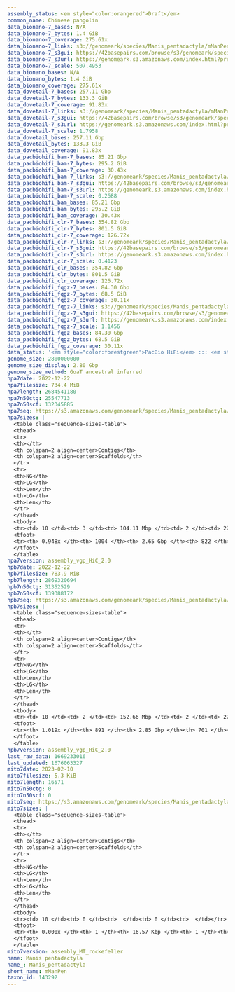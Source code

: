 ```yaml
---
assembly_status: <em style="color:orangered">Draft</em>
common_name: Chinese pangolin
data_bionano-7_bases: N/A
data_bionano-7_bytes: 1.4 GiB
data_bionano-7_coverage: 275.61x
data_bionano-7_links: s3://genomeark/species/Manis_pentadactyla/mManPen7/genomic_data/bionano/<br>
data_bionano-7_s3gui: https://42basepairs.com/browse/s3/genomeark/species/Manis_pentadactyla/mManPen7/genomic_data/bionano/
data_bionano-7_s3url: https://genomeark.s3.amazonaws.com/index.html?prefix=species/Manis_pentadactyla/mManPen7/genomic_data/bionano/
data_bionano-7_scale: 507.4953
data_bionano_bases: N/A
data_bionano_bytes: 1.4 GiB
data_bionano_coverage: 275.61x
data_dovetail-7_bases: 257.11 Gbp
data_dovetail-7_bytes: 133.3 GiB
data_dovetail-7_coverage: 91.83x
data_dovetail-7_links: s3://genomeark/species/Manis_pentadactyla/mManPen7/genomic_data/dovetail/<br>
data_dovetail-7_s3gui: https://42basepairs.com/browse/s3/genomeark/species/Manis_pentadactyla/mManPen7/genomic_data/dovetail/
data_dovetail-7_s3url: https://genomeark.s3.amazonaws.com/index.html?prefix=species/Manis_pentadactyla/mManPen7/genomic_data/dovetail/
data_dovetail-7_scale: 1.7958
data_dovetail_bases: 257.11 Gbp
data_dovetail_bytes: 133.3 GiB
data_dovetail_coverage: 91.83x
data_pacbiohifi_bam-7_bases: 85.21 Gbp
data_pacbiohifi_bam-7_bytes: 295.2 GiB
data_pacbiohifi_bam-7_coverage: 30.43x
data_pacbiohifi_bam-7_links: s3://genomeark/species/Manis_pentadactyla/mManPen7/genomic_data/pacbio_hifi/<br>
data_pacbiohifi_bam-7_s3gui: https://42basepairs.com/browse/s3/genomeark/species/Manis_pentadactyla/mManPen7/genomic_data/pacbio_hifi/
data_pacbiohifi_bam-7_s3url: https://genomeark.s3.amazonaws.com/index.html?prefix=species/Manis_pentadactyla/mManPen7/genomic_data/pacbio_hifi/
data_pacbiohifi_bam-7_scale: 0.2688
data_pacbiohifi_bam_bases: 85.21 Gbp
data_pacbiohifi_bam_bytes: 295.2 GiB
data_pacbiohifi_bam_coverage: 30.43x
data_pacbiohifi_clr-7_bases: 354.82 Gbp
data_pacbiohifi_clr-7_bytes: 801.5 GiB
data_pacbiohifi_clr-7_coverage: 126.72x
data_pacbiohifi_clr-7_links: s3://genomeark/species/Manis_pentadactyla/mManPen7/genomic_data/pacbio_hifi/<br>
data_pacbiohifi_clr-7_s3gui: https://42basepairs.com/browse/s3/genomeark/species/Manis_pentadactyla/mManPen7/genomic_data/pacbio_hifi/
data_pacbiohifi_clr-7_s3url: https://genomeark.s3.amazonaws.com/index.html?prefix=species/Manis_pentadactyla/mManPen7/genomic_data/pacbio_hifi/
data_pacbiohifi_clr-7_scale: 0.4123
data_pacbiohifi_clr_bases: 354.82 Gbp
data_pacbiohifi_clr_bytes: 801.5 GiB
data_pacbiohifi_clr_coverage: 126.72x
data_pacbiohifi_fqgz-7_bases: 84.30 Gbp
data_pacbiohifi_fqgz-7_bytes: 68.5 GiB
data_pacbiohifi_fqgz-7_coverage: 30.11x
data_pacbiohifi_fqgz-7_links: s3://genomeark/species/Manis_pentadactyla/mManPen7/genomic_data/pacbio_hifi/<br>
data_pacbiohifi_fqgz-7_s3gui: https://42basepairs.com/browse/s3/genomeark/species/Manis_pentadactyla/mManPen7/genomic_data/pacbio_hifi/
data_pacbiohifi_fqgz-7_s3url: https://genomeark.s3.amazonaws.com/index.html?prefix=species/Manis_pentadactyla/mManPen7/genomic_data/pacbio_hifi/
data_pacbiohifi_fqgz-7_scale: 1.1456
data_pacbiohifi_fqgz_bases: 84.30 Gbp
data_pacbiohifi_fqgz_bytes: 68.5 GiB
data_pacbiohifi_fqgz_coverage: 30.11x
data_status: '<em style="color:forestgreen">PacBio HiFi</em> ::: <em style="color:forestgreen">Dovetail</em>'
genome_size: 2800000000
genome_size_display: 2.80 Gbp
genome_size_method: GoaT ancestral inferred
hpa7date: 2022-12-22
hpa7filesize: 734.4 MiB
hpa7length: 2684541180
hpa7n50ctg: 25547713
hpa7n50scf: 132345885
hpa7seq: https://s3.amazonaws.com/genomeark/species/Manis_pentadactyla/mManPen7/assembly_vgp_HiC_2.0/mManPen7.HiC.hap1.20221222.fasta.gz
hpa7sizes: |
  <table class="sequence-sizes-table">
  <thead>
  <tr>
  <th></th>
  <th colspan=2 align=center>Contigs</th>
  <th colspan=2 align=center>Scaffolds</th>
  </tr>
  <tr>
  <th>NG</th>
  <th>LG</th>
  <th>Len</th>
  <th>LG</th>
  <th>Len</th>
  </tr>
  </thead>
  <tbody>
  <tr><td> 10 </td><td> 3 </td><td> 104.11 Mbp </td><td> 2 </td><td> 226.21 Mbp </td></tr>  <tr><td> 20 </td><td> 6 </td><td> 68.14 Mbp </td><td> 3 </td><td> 219.92 Mbp </td></tr>  <tr><td> 30 </td><td> 11 </td><td> 50.91 Mbp </td><td> 4 </td><td> 192.01 Mbp </td></tr>  <tr><td> 40 </td><td> 17 </td><td> 37.29 Mbp </td><td> 6 </td><td> 144.84 Mbp </td></tr>  <tr style="background-color:#cccccc;"><td> 50 </td><td> 26 </td><td style="background-color:#88ff88;"> 25.55 Mbp </td><td> 8 </td><td style="background-color:#88ff88;"> 132.35 Mbp </td></tr>  <tr><td> 60 </td><td> 37 </td><td> 22.07 Mbp </td><td> 10 </td><td> 122.66 Mbp </td></tr>  <tr><td> 70 </td><td> 52 </td><td> 15.04 Mbp </td><td> 13 </td><td> 102.93 Mbp </td></tr>  <tr><td> 80 </td><td> 77 </td><td> 7.49 Mbp </td><td> 16 </td><td> 61.44 Mbp </td></tr>  <tr><td> 90 </td><td> 203 </td><td> 0.77 Mbp </td><td> 60 </td><td> 1.50 Mbp </td></tr>  <tr><td> 100 </td><td> 0 </td><td>  </td><td> 0 </td><td>  </td></tr>  </tbody>
  <tfoot>
  <tr><th> 0.948x </th><th> 1004 </th><th> 2.65 Gbp </th><th> 822 </th><th> 2.68 Gbp </th></tr>
  </tfoot>
  </table>
hpa7version: assembly_vgp_HiC_2.0
hpb7date: 2022-12-22
hpb7filesize: 783.9 MiB
hpb7length: 2869320694
hpb7n50ctg: 31352529
hpb7n50scf: 139388172
hpb7seq: https://s3.amazonaws.com/genomeark/species/Manis_pentadactyla/mManPen7/assembly_vgp_HiC_2.0/mManPen7.HiC.hap2.20221222.fasta.gz
hpb7sizes: |
  <table class="sequence-sizes-table">
  <thead>
  <tr>
  <th></th>
  <th colspan=2 align=center>Contigs</th>
  <th colspan=2 align=center>Scaffolds</th>
  </tr>
  <tr>
  <th>NG</th>
  <th>LG</th>
  <th>Len</th>
  <th>LG</th>
  <th>Len</th>
  </tr>
  </thead>
  <tbody>
  <tr><td> 10 </td><td> 2 </td><td> 152.66 Mbp </td><td> 2 </td><td> 223.42 Mbp </td></tr>  <tr><td> 20 </td><td> 5 </td><td> 68.30 Mbp </td><td> 3 </td><td> 219.24 Mbp </td></tr>  <tr><td> 30 </td><td> 9 </td><td> 57.26 Mbp </td><td> 4 </td><td> 186.78 Mbp </td></tr>  <tr><td> 40 </td><td> 15 </td><td> 40.23 Mbp </td><td> 6 </td><td> 153.65 Mbp </td></tr>  <tr style="background-color:#cccccc;"><td> 50 </td><td> 23 </td><td style="background-color:#88ff88;"> 31.35 Mbp </td><td> 8 </td><td style="background-color:#88ff88;"> 139.39 Mbp </td></tr>  <tr><td> 60 </td><td> 32 </td><td> 25.31 Mbp </td><td> 10 </td><td> 123.59 Mbp </td></tr>  <tr><td> 70 </td><td> 45 </td><td> 19.37 Mbp </td><td> 13 </td><td> 102.57 Mbp </td></tr>  <tr><td> 80 </td><td> 63 </td><td> 11.94 Mbp </td><td> 16 </td><td> 76.89 Mbp </td></tr>  <tr><td> 90 </td><td> 105 </td><td> 3.22 Mbp </td><td> 20 </td><td> 31.49 Mbp </td></tr>  <tr><td> 100 </td><td> 383 </td><td> 309.02 Kbp </td><td> 189 </td><td> 477.06 Kbp </td></tr>  </tbody>
  <tfoot>
  <tr><th> 1.019x </th><th> 891 </th><th> 2.85 Gbp </th><th> 701 </th><th> 2.87 Gbp </th></tr>
  </tfoot>
  </table>
hpb7version: assembly_vgp_HiC_2.0
last_raw_data: 1669233016
last_updated: 1676063327
mito7date: 2023-02-10
mito7filesize: 5.3 KiB
mito7length: 16571
mito7n50ctg: 0
mito7n50scf: 0
mito7seq: https://s3.amazonaws.com/genomeark/species/Manis_pentadactyla/mManPen7/assembly_MT_rockefeller/mManPen7.MT.20230210.fasta.gz
mito7sizes: |
  <table class="sequence-sizes-table">
  <thead>
  <tr>
  <th></th>
  <th colspan=2 align=center>Contigs</th>
  <th colspan=2 align=center>Scaffolds</th>
  </tr>
  <tr>
  <th>NG</th>
  <th>LG</th>
  <th>Len</th>
  <th>LG</th>
  <th>Len</th>
  </tr>
  </thead>
  <tbody>
  <tr><td> 10 </td><td> 0 </td><td>  </td><td> 0 </td><td>  </td></tr>  <tr><td> 20 </td><td> 0 </td><td>  </td><td> 0 </td><td>  </td></tr>  <tr><td> 30 </td><td> 0 </td><td>  </td><td> 0 </td><td>  </td></tr>  <tr><td> 40 </td><td> 0 </td><td>  </td><td> 0 </td><td>  </td></tr>  <tr style="background-color:#cccccc;"><td> 50 </td><td> 0 </td><td style="background-color:#ff8888;">  </td><td> 0 </td><td style="background-color:#ff8888;">  </td></tr>  <tr><td> 60 </td><td> 0 </td><td>  </td><td> 0 </td><td>  </td></tr>  <tr><td> 70 </td><td> 0 </td><td>  </td><td> 0 </td><td>  </td></tr>  <tr><td> 80 </td><td> 0 </td><td>  </td><td> 0 </td><td>  </td></tr>  <tr><td> 90 </td><td> 0 </td><td>  </td><td> 0 </td><td>  </td></tr>  <tr><td> 100 </td><td> 0 </td><td>  </td><td> 0 </td><td>  </td></tr>  </tbody>
  <tfoot>
  <tr><th> 0.000x </th><th> 1 </th><th> 16.57 Kbp </th><th> 1 </th><th> 16.57 Kbp </th></tr>
  </tfoot>
  </table>
mito7version: assembly_MT_rockefeller
name: Manis pentadactyla
name_: Manis_pentadactyla
short_name: mManPen
taxon_id: 143292
---
```

